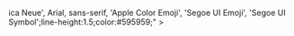 ica Neue', Arial, sans-serif, 'Apple Color Emoji', 'Segoe UI Emoji', 'Segoe UI Symbol';line-height:1.5;color:#595959;" >
  <div class="wrapper" style="width:860px;margin-top:0;margin-bottom:0;margin-right:auto;margin-left:auto;" >
    <!-- 
      <header>
        <h1 style="color:#222;margin-top:0;margin-bottom:20px;margin-right:0;margin-left:0;font-size:28px;font-weight:500;" >Minimal</h1>
        <p style="text-align:justify;margin-top:0;margin-bottom:20px;margin-right:0;margin-left:0;" >A Theme for GitHub Pages</p>
        <p class="view" style="text-align:justify;margin-top:0;margin-bottom:20px;margin-right:0;margin-left:0;" ><a href="http://github.com/orderedlist/minimal" style="color:#39c;text-decoration:none;" >View the Project on GitHub <small style="font-size:11px;color:#777;margin-top:-0.3em;display:block;" >orderedlist/minimal</small></a></p>
        <ul style="margin-top:0;margin-bottom:20px;margin-right:0;margin-left:0;" >
          <li><a href="https://github.com/orderedlist/minimal/zipball/master" style="color:#39c;text-decoration:none;" >Download <strong style="color:#222;font-weight:500;" >ZIP File</strong></a></li>
          <li><a href="https://github.com/orderedlist/minimal/tarball/master" style="color:#39c;text-decoration:none;" >Download <strong style="color:#222;font-weight:500;" >TAR Ball</strong></a></li>
          <li><a href="http://github.com/orderedlist/minimal" style="color:#39c;text-decoration:none;" >Fork On <strong style="color:#222;font-weight:500;" >GitHub</strong></a></li>
        </ul>
	  </header>

	  =======================moved stuff between here===================

      <section>

	</section>
	<footer>
	  <p style="text-align:justify;margin-top:0;margin-bottom:20px;margin-right:0;margin-left:0;" >This project is maintained by <a href="http://github.com/orderedlist" style="color:#39c;text-decoration:none;" >Steve Smith</a></p>
	  <p style="text-align:justify;margin-top:0;margin-bottom:20px;margin-right:0;margin-left:0;" ><small>Hosted on GitHub Pages &mdash; Theme by <a href="https://github.com/orderedlist" style="color:#39c;text-decoration:none;" >orderedlist</a></small></p>
	</footer>

      -->


    <div class="mid" style="text-align:center;" >
      <h1 style="color:#222;margin-top:0;margin-bottom:20px;margin-right:0;margin-left:0;font-size:28px;font-weight:500;" >بِسْمِ اللهِ الرَّحْمٰنِ الرَّحِيْمِ</h1>
      <br />
      <a href="https://hadithmv.github.io" style="color:#39c;text-decoration:none;" ><img class="hmv"
          src="https://hadithmv.github.io/img/newLogo5/newLogo5-compressor.svg" style="max-width:100%;width:200px;height:200px;" ></a>
      <br /><br />
      <h2 style="line-height:2;margin-top:0;margin-bottom:20px;margin-right:0;margin-left:0;color:#393939;font-weight:500;" >Hadithmv - Accessible and Sourced</h2>
      <p style="margin-top:0;margin-bottom:20px;margin-right:0;margin-left:0;text-align:center;" >Dhivehi Hadith translations at your fingertips</p>

      <p style="margin-top:0;margin-bottom:20px;margin-right:0;margin-left:0;text-align:center;" >View the<strong style="color:#222;font-weight:500;" ><a href="http://hadithmv.github.io" style="color:#39c;text-decoration:none;" > web version</strong></a>, or</p>

      <a href="https://play.google.com/store/apps/details?id=com.hadithmv.hmv" style="color:#39c;text-decoration:none;" ><img class="badge"
          src="https://hadithmv.github.io/img/playstore-badge/en_badge_web_generic-compressor.png" style="max-width:100%;width:250px;" ></a>

      <a href="https://github.com/hadithmv/hadithmv.github.io/raw/master/alt/Desktop/hmv-win.zip" style="color:#39c;text-decoration:none;" ><img class="badge"
          src="https://hadithmv.github.io/img/windows-desktop-badge/windows-badge-compressor.png" style="max-width:100%;width:250px;" ></a>

    </div>

    <br /><br />






    <p class="mid" style="margin-top:0;margin-bottom:20px;margin-right:0;margin-left:0;text-align:center;" ><i>- In the Name of Allah, the Entirely Merciful, the Especially Merciful -</i></p>
    <br />
    <h3 style="line-height:2;margin-top:0;margin-bottom:20px;margin-right:0;margin-left:0;color:#494949;font-weight:500;" ><b>Developing a Hadith App for Maldivians</b></h3>
    <p class="ind" style="text-align:justify;margin-top:0;margin-bottom:20px;margin-right:0;margin-left:0;text-indent:2em;" >The <b>Hmv</b> project is a collaborated effort in making the sayings and teachings of Muhammad ﷺ as
      accessible
      and understandable as possible for the Muslim Maldivian community. Once this work is complete, they will have a
      Hadith collection in their native language, Dhivehi. Any good is from Allah, and any shortcomings are from
      ourselves and shaithan.</p>

    <br>

    <h2 style="line-height:2;margin-top:0;margin-bottom:20px;margin-right:0;margin-left:0;color:#393939;font-weight:500;" >Goals</h2>
    <hr style="border-width:0;background-color:#e5e5e5;background-image:none;background-repeat:repeat;background-position:top left;background-attachment:scroll;height:1px;margin-top:0;margin-bottom:20px;margin-right:0;margin-left:0;" />

    <h3 style="line-height:2;margin-top:0;margin-bottom:20px;margin-right:0;margin-left:0;color:#494949;font-weight:500;" ><b>Accessible</b></h3>
    <blockquote style="border-left-width:1px;border-left-style:solid;border-left-color:#e5e5e5;margin-top:0;margin-bottom:0;margin-right:0;margin-left:0;padding-top:0;padding-bottom:0;padding-right:0;padding-left:20px;" >
      <p style="text-align:justify;margin-top:0;margin-bottom:20px;margin-right:0;margin-left:0;" >Bring the Hadith of Allah's Prophet ﷺ within the reach of everyone, regardless of the barriers of medium,
        location, portability, age, language or wealth. And use the platform of modern technology to help spread and
        instill the love of living according to the Sunnah in the hearts, as today's Maldivians are closer to their
        personal devices than they are to books.</p>
    </blockquote>
    <br />

    <h3 style="line-height:2;margin-top:0;margin-bottom:20px;margin-right:0;margin-left:0;color:#494949;font-weight:500;" ><b>Educational</b></h3>
    <blockquote style="border-left-width:1px;border-left-style:solid;border-left-color:#e5e5e5;margin-top:0;margin-bottom:0;margin-right:0;margin-left:0;padding-top:0;padding-bottom:0;padding-right:0;padding-left:20px;" >
      <p style="text-align:justify;margin-top:0;margin-bottom:20px;margin-right:0;margin-left:0;" >The cause of most of our society's problems is due to people being uneducated about Islam. To solve this
        redundant issue, they need a way to access Islamic material they can look up for themselves. Also, teachers and
        students alike can benefit from these references, without having to repeat the translate process every time.</p>
    </blockquote>
    <br />

    <h3 style="line-height:2;margin-top:0;margin-bottom:20px;margin-right:0;margin-left:0;color:#494949;font-weight:500;" ><b>Progressive</b></h3>
    <blockquote style="border-left-width:1px;border-left-style:solid;border-left-color:#e5e5e5;margin-top:0;margin-bottom:0;margin-right:0;margin-left:0;padding-top:0;padding-bottom:0;padding-right:0;padding-left:20px;" >
      <p style="text-align:justify;margin-top:0;margin-bottom:20px;margin-right:0;margin-left:0;" >It is Allah who has subjected technology for us to use. We aim to provide a feature-rich yet user-friendly
        product for everyone, while maintaining a compatible user experience over varying devices and configurations.
        Hmv is designed to be mobile-first with minimal bloat. Currently both web and Android are supported.</p>
    </blockquote>





    <br>


    <h2 style="line-height:2;margin-top:0;margin-bottom:20px;margin-right:0;margin-left:0;color:#393939;font-weight:500;" >Milestones</h2>



    <table style="margin-top:0;margin-bottom:20px;margin-right:0;margin-left:0;width:100%;border-collapse:collapse;" >
      <tbody>
        <tr>
          <th style="text-align:left;padding-top:5px;padding-bottom:5px;padding-right:10px;padding-left:10px;border-bottom-width:1px;border-bottom-style:solid;border-bottom-color:#e5e5e5;color:#444;" >Hadith</th>
          <th style="text-align:left;padding-top:5px;padding-bottom:5px;padding-right:10px;padding-left:10px;border-bottom-width:1px;border-bottom-style:solid;border-bottom-color:#e5e5e5;color:#444;" >Progress</th>
          <th style="text-align:left;padding-top:5px;padding-bottom:5px;padding-right:10px;padding-left:10px;border-bottom-width:1px;border-bottom-style:solid;border-bottom-color:#e5e5e5;color:#444;" >Date</th>
        </tr>
        <tr>
          <td style="text-align:left;padding-top:5px;padding-bottom:5px;padding-right:10px;padding-left:10px;border-bottom-width:1px;border-bottom-style:solid;border-bottom-color:#e5e5e5;" >40 Nawawi</td>
          <td style="text-align:left;padding-top:5px;padding-bottom:5px;padding-right:10px;padding-left:10px;border-bottom-width:1px;border-bottom-style:solid;border-bottom-color:#e5e5e5;" >Complete</td>
          <td style="text-align:left;padding-top:5px;padding-bottom:5px;padding-right:10px;padding-left:10px;border-bottom-width:1px;border-bottom-style:solid;border-bottom-color:#e5e5e5;" >2/3/2018</td>
        </tr>
      </tbody>
    </table>





    <br><br><br>


    <div class="dv" style="direction:rtl;font-family:'mvtyper';line-height:2;" >
      <!-- DHIV FONT CHANGE123 -->

      <p class="mid" style="margin-top:0;margin-bottom:20px;margin-right:0;margin-left:0;text-align:center;" >- ރަޙްމާން ވަންތަ ރަޙީމް ވަންތަ ﷲ ގެ އިސްމުފުޅުން ފަށައިގަންނަމެވެ -</p>
      <br />

      <h3 style="line-height:2;margin-top:0;margin-bottom:20px;margin-right:0;margin-left:0;color:#494949;font-weight:500;" ><b>ޙަދީޘް އެމް.ވީ. - ދިވެހިންނަށް ޙަދީޘް އެޕްލިކޭޝަނެއް އުފެއްދުން</b></h3>


      <p class="ind" style="text-align:justify;margin-top:0;margin-bottom:20px;margin-right:0;margin-left:0;text-indent:2em;" >ޙަދީޘް އެމް.ވީ. މަޝްރޫޢަކީ އިސްލާމީ ދިވެހި މުޖުތަމަޢަށް ވީހާވެސް ފަސޭހަ ކަމާއިއެކު ރަސޫލު ﷲ ﷺ ގެ
        ޙަދީޘްފުޅުތަަކުގެ މާނަ އުނގަންނައިދީ ފޯރުކޮށް ދިނުމަށް ޓަކައި ވަސީލަތެއް ގާއިމު ކުރުމުގެ ގޮތުން ކުރެވޭ
        މަސައްކަތެކެވެ. މި މަސައްކަތް ފުރިހަމަ ވުމުން ގިނަ އަދަދެއްގެ ހަދީޘްތަކެއް ދިވެހި ބަހުން އެއްތަނަކުން ފަސޭހައިން
        ލިބެން ހުންނާނެއެވެ. މި ކަމުގައި އެއްވެސް ހެޔޮކަމެއް ވާނަމަ، ފަހެ އެއީ ﷲ ގެ ޙަޟްރަތުން އައި ކަމެކެވެ. އަދި މި
        ކަމުގައި އެއްވެސް އުނިކަމެއް ވާނަމަ އެއީ އަޅުގަނޑުމެންނާއި ޝައިޠާނާގެ ފަރާތުން އައި ކަމެކެވެ.</p>

      <br>

      <h2 style="line-height:2;margin-top:0;margin-bottom:20px;margin-right:0;margin-left:0;color:#393939;font-weight:500;" >އަމާޒު</h2>
      <hr style="border-width:0;background-color:#e5e5e5;background-image:none;background-repeat:repeat;background-position:top left;background-attachment:scroll;height:1px;margin-top:0;margin-bottom:20px;margin-right:0;margin-left:0;" />

      <h3 style="line-height:2;margin-top:0;margin-bottom:20px;margin-right:0;margin-left:0;color:#494949;font-weight:500;" ><b>ފޯރުކޮށްދިނުން</b></h3>
      <blockquote style="border-left-width:1px;border-left-color:#e5e5e5;border-left-style:none;border-right-width:1px;border-right-style:solid;border-right-color:#e5e5e5;margin-top:0;margin-bottom:0;margin-right:0;margin-left:0;padding-top:0;padding-bottom:0;padding-right:20px;padding-left:0;" >
        <p style="text-align:justify;margin-top:0;margin-bottom:20px;margin-right:0;margin-left:0;" >ގެންގުޅޭ ވަޞީލަތްތަކާއި، އުޅޭ ތަނާއި، އުމުރާއި، ބަސްމޮށުންތެރިކަމާއި ތަނަވަސްކަން ނެތުމުގެ ސަބަބުން
          ކުރިމަތިވެފައިވާ ހުރަސްތައް ފަހަނައަޅައި، ރަސޫލު ﷲ ﷺ ގެ ޙަދީޘްފުޅުތައް އެންމެންނާއި ހަމައަށް ފޯރުކޮށް
          ދިނުމެވެ. އަދި މި ޒަމާނަކީ ފޮތްތަކަށް ވުރެން ބޮޑަށް ފޯނާއި ކޮމްޕިޔުޓަރ ފަދަ ވަސީލަތްތަކަށް ދިވެހިން
          އަހުލުވެރި ވެފައިވާ ޒަމާނެއް ކަމުން، އަދުގެ ޓެކްނޮލަޖީގެ ޒަރިއްޔާއިން ސުންނަތް ފަތުރައި އެއާ އެއްގޮތަށް
          އުޅުމުގެ ލޯބި ހިތްތަކުގައި ޖެއްސުމެވެ.</p>
      </blockquote>
      <br />

      <h3 style="line-height:2;margin-top:0;margin-bottom:20px;margin-right:0;margin-left:0;color:#494949;font-weight:500;" ><b>އުނގަންނައިދިނުން</b></h3>
      <blockquote style="border-left-width:1px;border-left-color:#e5e5e5;border-left-style:none;border-right-width:1px;border-right-style:solid;border-right-color:#e5e5e5;margin-top:0;margin-bottom:0;margin-right:0;margin-left:0;padding-top:0;padding-bottom:0;padding-right:20px;padding-left:0;" >


        <p style="text-align:justify;margin-top:0;margin-bottom:20px;margin-right:0;margin-left:0;" >މި ކުޑަކުޑަ މުޖުތަމަޢުގެ ގިނަ މައްސަލަތަކުގެ މައިގަނޑު ސަބަބަކީ މީސްތަކުން އިސްލާމް ދީނަށް ރަނގަޅަށް
          އަހުލުވެރި ވެފައި ނުވުމެވެ. ވީމާ މި ކަމަށް ޙައްލެއް ގެނައުމަށް ޓަކައި އަމިއްލައަށް އިސްލާމީ މަޢުލޫމާތު
          ބަލައި ހޯދޭނެ ފަސޭހަ މަގެއް މީސްތަކުންނަށް ތަނަވަސްވެފައި އޮތުން މުހިންމެވެ. ހަމަ އެހެންމެ، މުދައްރިސުންނާއި
          ދަރިވަރުން މި މަސްދަރުތަކުގެ ބޭނުން ހިފައި، އެއް ޙަދީޘްތަކެއް ތަކުރާރުކޮށް ތަރުޖަމާ ކުރުމުގެ ބުރައިން
          ސަލާމަތް ވެގެން ދާނެއެވެ.</p>
      </blockquote>
      <br />

      <h3 style="line-height:2;margin-top:0;margin-bottom:20px;margin-right:0;margin-left:0;color:#494949;font-weight:500;" ><b>ތަރައްޤީވުން</b></h3>
      <blockquote style="border-left-width:1px;border-left-color:#e5e5e5;border-left-style:none;border-right-width:1px;border-right-style:solid;border-right-color:#e5e5e5;margin-top:0;margin-bottom:0;margin-right:0;margin-left:0;padding-top:0;padding-bottom:0;padding-right:20px;padding-left:0;" >
        <p style="text-align:justify;margin-top:0;margin-bottom:20px;margin-right:0;margin-left:0;" >އަޅުގަނޑުމެންނަށް ޓަކައި ޓެކްނޮލޮޖީގެ ޚިދުމަތް ލައްވައި އޭގެ ބޭނުން ކުރެވޭނެ ގޮތް މިންވަރު ކުރެއްވީ ﷲ އެވެ.
          އަޅުގަނޑުމެންގެ އަމާޒަކީ ގިނަގުނަ ބޭނުންތައް ހިފޭ، ބޭނުން ކުރަން ފަސޭހަ އެޕްލިކޭޝަނެއް އެންމެންނަށް ފޯރުކޮށް
          ދިނުމެވެ. އަދި ގެންގުޅޭ ވަސީލަތްތަކާއި އުސްލޫބު ތަފާތު ވިޔެއްކަމަކު، ބޭނުން ކުރާ ފަރާތްތަކަށް އެކަށީގެންވާ
          ހިތްގައިމު މާހައުލެއް ޤާއިމުކޮށް ދިނުމެވެ. ޙަދީޘް އެމް.ވީ. ފަރުމާ ކުރެވިފައި ވަނީ ފޯނަށް އަހަންމިއްޔަތުކަން
          ދެވި، ޖާގައަށް ބުރަ ނުވާ ގޮތަށެވެ. މި ވަގުތު އިންޓަރނެޓު އަދި އެންޑުރޮއިޑު ވަޞީލަތްތަކުގައި ބޭނުން
          ކުރެވޭނެއެވެ.
        </p>
      </blockquote>




      <br>


      <h2 style="line-height:2;margin-top:0;margin-bottom:20px;margin-right:0;margin-left:0;color:#393939;font-weight:500;" >ލަނޑުދަނޑިތައް</h2>



      <table class="dvTable" style="margin-top:0;margin-bottom:20px;margin-right:0;margin-left:0;width:100%;border-collapse:collapse;" >
        <tbody>
          <tr>
            <th style="padding-top:5px;padding-bottom:5px;padding-right:10px;padding-left:10px;border-bottom-width:1px;border-bottom-style:solid;border-bottom-color:#e5e5e5;color:#444;text-align:center;direction:rtl;" >ޙަދީޘް</th>
            <th style="padding-top:5px;padding-bottom:5px;padding-right:10px;padding-left:10px;border-bottom-width:1px;border-bottom-style:solid;border-bottom-color:#e5e5e5;color:#444;text-align:center;direction:rtl;" >މަސައްކަތް</th>
            <th style="padding-top:5px;padding-bottom:5px;padding-right:10px;padding-left:10px;border-bottom-width:1px;border-bottom-style:solid;border-bottom-color:#e5e5e5;color:#444;text-align:center;direction:rtl;" >ތާރީޚު</th>
          </tr>
          <tr>
            <td style="padding-top:5px;padding-bottom:5px;padding-right:10px;padding-left:10px;border-bottom-width:1px;border-bottom-style:solid;border-bottom-color:#e5e5e5;text-align:center;direction:rtl;" >40 ނަވަވީ</td>
            <td style="padding-top:5px;padding-bottom:5px;padding-right:10px;padding-left:10px;border-bottom-width:1px;border-bottom-style:solid;border-bottom-color:#e5e5e5;text-align:center;direction:rtl;" >ނިމިފައި</td>
            <td style="padding-top:5px;padding-bottom:5px;padding-right:10px;padding-left:10px;border-bottom-width:1px;border-bottom-style:solid;border-bottom-color:#e5e5e5;text-align:center;direction:rtl;" >2/3/2018</td>
          </tr>
        </tbody>
      </table>


    </div> <!-- END OF DHIV FONT -->


    <br>



  </div>
